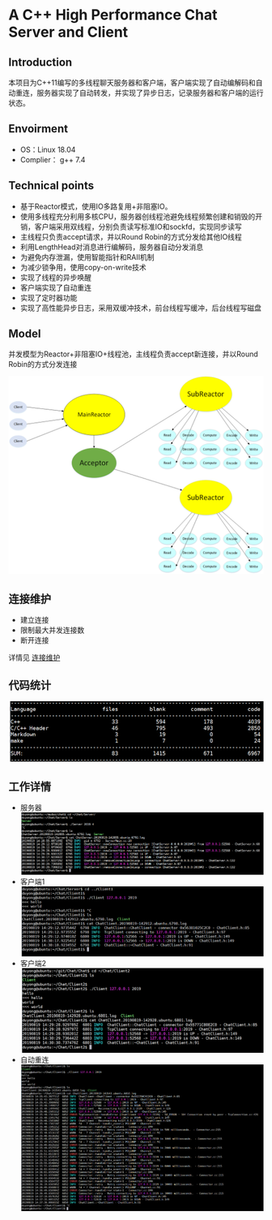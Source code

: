 # A C++ High Performance Chat Server and Client

## Introduction

本项目为C++11编写的多线程聊天服务器和客户端，客户端实现了自动编解码和自动重连，服务器实现了自动转发，并实现了异步日志，记录服务器和客户端的运行状态。

## Envoirment

* OS：Linux 18.04 	
* Complier： g++ 7.4

## Technical points

* 基于Reactor模式，使用IO多路复用+非阻塞IO。
* 使用多线程充分利用多核CPU，服务器创线程池避免线程频繁创建和销毁的开销，客户端采用双线程，分别负责读写标准IO和sockfd，实现同步读写
* 主线程只负责accept请求，并以Round Robin的方式分发给其他IO线程
* 利用LengthHead对消息进行编解码，服务器自动分发消息
* 为避免内存泄漏，使用智能指针和RAII机制
* 为减少锁争用，使用copy-on-write技术
* 实现了线程的异步唤醒
* 客户端实现了自动重连
* 实现了定时器功能
* 实现了高性能异步日志，采用双缓冲技术，前台线程写缓冲，后台线程写磁盘

## Model

并发模型为Reactor+非阻塞IO+线程池，主线程负责accept新连接，并以Round Robin的方式分发连接

![并发模型](https://github.com/duyongtju/Chat/blob/master/datum/model.png)



## 连接维护

* 建立连接
* 限制最大并发连接数
* 断开连接

详情见 [连接维护](https://github.com/duyongtju/Chat/blob/master/Connection.md)

## 代码统计

![cloc](https://github.com/duyongtju/Chat/blob/master/datum/cloc.png)

## 工作详情

* 服务器
![服务器](https://github.com/duyongtju/Chat/blob/master/datum/Server.png)
* 客户端1
![客户端1](https://github.com/duyongtju/Chat/blob/master/datum/Client1.png)
* 客户端2
![客户端2](https://github.com/duyongtju/Chat/blob/master/datum/Client2.png)
* 自动重连
![自动重连](https://github.com/duyongtju/Chat/blob/master/datum/Reconnection.png)


